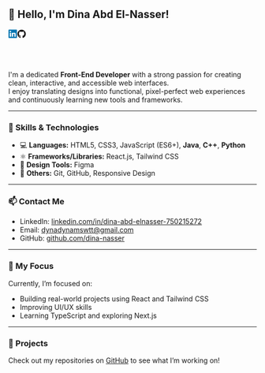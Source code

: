 ## 👋 Hello, I'm Dina Abd El-Nasser!

<a href='https://www.linkedin.com/in/dina-abd-elnasser-750215272'><img align='left' alt="LinkedIn" src="https://raw.githubusercontent.com/devicons/devicon/master/icons/linkedin/linkedin-original.svg" height='18px'/></a>
<a href='https://github.com/dina-nasser'><img alt="GitHub" src="https://raw.githubusercontent.com/devicons/devicon/master/icons/github/github-original.svg" height='18px'/></a>

<br/><br/>

I'm a dedicated **Front-End Developer** with a strong passion for creating clean, interactive, and accessible web interfaces.  
I enjoy translating designs into functional, pixel-perfect web experiences and continuously learning new tools and frameworks.

---

### 🧠 Skills & Technologies

- 💻 **Languages:** HTML5, CSS3, JavaScript (ES6+), **Java**, **C++**, **Python**
- ⚛️ **Frameworks/Libraries:** React.js, Tailwind CSS
- 🎨 **Design Tools:** Figma
- 🧰 **Others:** Git, GitHub, Responsive Design

---

### 📫 Contact Me

- LinkedIn: [linkedin.com/in/dina-abd-elnasser-750215272](https://www.linkedin.com/in/dina-abd-elnasser-750215272)
- Email: dynadynamswtt@gmail.com
- GitHub: [github.com/dina-nasser](https://github.com/dina-nasser)

---

### 📌 My Focus

Currently, I’m focused on:
- Building real-world projects using React and Tailwind CSS
- Improving UI/UX skills
- Learning TypeScript and exploring Next.js

---

### 🌟 Projects

Check out my repositories on [GitHub](https://github.com/dina-nasser?tab=repositories) to see what I’m working on!
